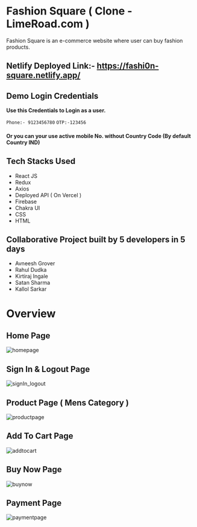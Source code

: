 <h1>Fashion Square ( Clone - LimeRoad.com )</h1>

Fashion Square is an e-commerce website where user can buy fashion products. 

## Netlify Deployed Link:- https://fashi0n-square.netlify.app/

## Demo Login Credentials

**Use this Credentials to Login as a user.**

 `Phone:- 9123456780`
 `OTP:-123456`
 
 <h4> Or you can your use active mobile No. without Country Code (By default Country IND) <h4>
 
## Tech Stacks Used
- React JS
- Redux
- Axios
- Deployed API ( On Vercel )
- Firebase
- Chakra UI
- CSS
- HTML

## Collaborative Project built by 5 developers in 5 days

 * Avneesh Grover
 * Rahul Dudka
 * Kirtiraj Ingale
 * Satan Sharma
 * Kallol Sarkar
 
# Overview

## Home Page

![homepage](https://user-images.githubusercontent.com/101358022/214774827-562c77a8-7cde-46a5-abc2-16283c9ddc33.png)

## Sign In & Logout Page

![signIn_logout](https://user-images.githubusercontent.com/101358022/214776988-aeae57c9-5ee5-44de-97df-0bdee7e5d6e2.png)


## Product Page ( Mens Category )

![productpage](https://user-images.githubusercontent.com/101358022/214775702-16b47e3d-a987-4320-ad26-1e7b1ab6677b.png)

## Add To Cart Page

![addtocart](https://user-images.githubusercontent.com/101358022/214775782-cdb54f0c-e277-4652-91c6-4e1b54e5368c.png)

## Buy Now Page

![buynow](https://user-images.githubusercontent.com/101358022/214775835-3e7e203e-5670-4d38-9e7d-8f41a0c6de97.png)

## Payment Page

![paymentpage](https://user-images.githubusercontent.com/101358022/214775892-292995d7-6946-4455-920f-e7748cfad971.png)



